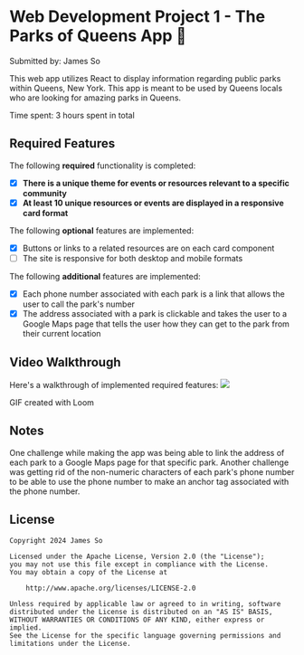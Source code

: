 # Web Development Project 1 - The Parks of Queens App 🌳

Submitted by: James So

This web app utilizes React to display information regarding public parks within Queens, New York. This app is meant to be used by Queens locals who are looking for amazing parks in Queens.

Time spent: 3 hours spent in total

## Required Features

The following **required** functionality is completed:

- [x] **There is a unique theme for events or resources relevant to a specific community**
- [x] **At least 10 unique resources or events are displayed in a responsive card format**

The following **optional** features are implemented:

- [x] Buttons or links to a related resources are on each card component
- [ ] The site is responsive for both desktop and mobile formats

The following **additional** features are implemented:

* [x] Each phone number associated with each park is a link that allows the user to call the park's number
* [x] The address associated with a park is clickable and takes the user to a Google Maps page that tells the user how they can get to the park from their current location

## Video Walkthrough

Here's a walkthrough of implemented required features:
<a href="https://www.loom.com/share/16fa2c5e928e4595819c2e531f690e76">
<img style="max-width:300px;" src="https://cdn.loom.com/sessions/thumbnails/16fa2c5e928e4595819c2e531f690e76-with-play.gif">
</a>
<!-- Replace this with whatever GIF tool you used! -->
GIF created with Loom  
<!-- Recommended tools:
[Kap](https://getkap.co/) for macOS
[ScreenToGif](https://www.screentogif.com/) for Windows
[peek](https://github.com/phw/peek) for Linux. -->

## Notes

One challenge while making the app was being able to link the address of each park to a Google Maps page for that specific park. Another challenge was getting rid of the non-numeric characters of each park's phone number to be able to use the phone number to make an anchor tag associated with the phone number. 

## License

    Copyright 2024 James So

    Licensed under the Apache License, Version 2.0 (the "License");
    you may not use this file except in compliance with the License.
    You may obtain a copy of the License at

        http://www.apache.org/licenses/LICENSE-2.0

    Unless required by applicable law or agreed to in writing, software
    distributed under the License is distributed on an "AS IS" BASIS,
    WITHOUT WARRANTIES OR CONDITIONS OF ANY KIND, either express or implied.
    See the License for the specific language governing permissions and
    limitations under the License.
